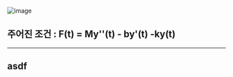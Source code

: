![image](https://github.com/moonsungang/homework-solution/assets/144924760/ef37742e-5397-49c6-8c23-fd75fe81b729)

## 주어진 조건 : F(t) = My''(t) - by'(t) -ky(t)

---

## asdf
